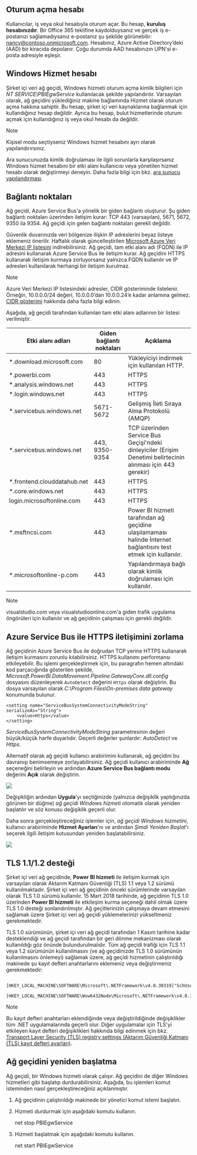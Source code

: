 ## <a name="sign-in-account"></a>Oturum açma hesabı

Kullanıcılar, iş veya okul hesabıyla oturum açar. Bu hesap, **kuruluş hesabınızdır**. Bir Office 365 teklifine kaydolduysanız ve gerçek iş e-postanızı sağlamadıysanız e-postanız şu şekilde görünebilir: nancy@contoso.onmicrosoft.com. Hesabınız, Azure Active Directory’deki (AAD) bir kiracıda depolanır. Çoğu durumda AAD hesabınızın UPN'si e-posta adresiyle eşleşir.

## <a name="windows-service-account"></a>Windows Hizmet hesabı

Şirket içi veri ağ geçidi, Windows hizmeti oturum açma kimlik bilgileri için *NT SERVICE\PBIEgwService* kullanılacak şekilde yapılandırılır. Varsayılan olarak, ağ geçidini yüklediğiniz makine bağlamında Hizmet olarak oturum açma hakkına sahiptir. Bu hesap, şirket içi veri kaynaklarına bağlanmak için kullandığınız hesap değildir. Ayrıca bu hesap, bulut hizmetlerinde oturum açmak için kullandığınız iş veya okul hesabı da değildir.

> [!NOTE]
> Kişisel modu seçtiyseniz Windows hizmet hesabını ayrı olarak yapılandırırsınız.

Ara sunucunuzda kimlik doğrulaması ile ilgili sorunlarla karşılaşırsanız Windows hizmet hesabını bir etki alanı kullanıcısı veya yönetilen hizmet hesabı olarak değiştirmeyi deneyin. Daha fazla bilgi için bkz. [ara sunucu yapılandırması](../service-gateway-proxy.md#changing-the-gateway-service-account-to-a-domain-user).

## <a name="ports"></a>Bağlantı noktaları

Ağ geçidi, Azure Service Bus'a yönelik bir giden bağlantı oluşturur. Şu giden bağlantı noktaları üzerinden iletişim kurar: TCP 443 (varsayılan), 5671, 5672, 9350 ila 9354.  Ağ geçidi için gelen bağlantı noktaları gerekli değildir.

Güvenlik duvarınızda veri bölgenize ilişkin IP adreslerini beyaz listeye eklemeniz önerilir. Haftalık olarak güncelleştirilen [Microsoft Azure Veri Merkezi IP listesini](https://www.microsoft.com/download/details.aspx?id=41653) indirebilirsiniz. Ağ geçidi, tam etki alanı adı (FQDN) ile IP adresini kullanarak Azure Service Bus ile iletişim kurar. Ağ geçidini HTTPS kullanarak iletişim kurmaya zorluyorsanız yalnızca FQDN kullanılır ve IP adresleri kullanılarak herhangi bir iletişim kurulmaz.

> [!NOTE]
> Azure Veri Merkezi IP listesindeki adresler, CIDR gösteriminde listelenir. Örneğin, 10.0.0.0/24 değeri, 10.0.0.0’dan 10.0.0.24’e kadar anlamına gelmez. [CIDR gösterimi](http://whatismyipaddress.com/cidr) hakkında daha fazla bilgi edinin.

Aşağıda, ağ geçidi tarafından kullanılan tam etki alanı adlarının bir listesi verilmiştir.

| Etki alanı adları | Giden bağlantı noktaları | Açıklama |
| --- | --- | --- |
| *.download.microsoft.com |80 |Yükleyiciyi indirmek için kullanılan HTTP. |
| *.powerbi.com |443 |HTTPS |
| *.analysis.windows.net |443 |HTTPS |
| *.login.windows.net |443 |HTTPS |
| *.servicebus.windows.net |5671-5672 |Gelişmiş İleti Sıraya Alma Protokolü (AMQP) |
| *.servicebus.windows.net |443, 9350-9354 |TCP üzerinden Service Bus Geçişi'ndeki dinleyiciler (Erişim Denetimi belirtecinin alınması için 443 gerekir) |
| *.frontend.clouddatahub.net |443 |HTTPS |
| *.core.windows.net |443 |HTTPS |
| login.microsoftonline.com |443 |HTTPS |
| *.msftncsi.com |443 |Power BI hizmeti tarafından ağ geçidine ulaşılamaması halinde İnternet bağlantısını test etmek için kullanılır. |
| *.microsoftonline-p.com |443 |Yapılandırmaya bağlı olarak kimlik doğrulaması için kullanılır. |

> [!NOTE]
> visualstudio.com veya visualstudioonline.com'a giden trafik uygulama öngörüleri için kullanılır ve ağ geçidinin çalışması için gerekli değildir.

## <a name="forcing-https-communication-with-azure-service-bus"></a>Azure Service Bus ile HTTPS iletişimini zorlama

Ağ geçidinin Azure Service Bus ile doğrudan TCP yerine HTTPS kullanarak iletişim kurmasını zorunlu kılabilirsiniz. HTTPS kullanımı performansı etkileyebilir. Bu işlemi gerçekleştirmek için, bu paragrafın hemen altındaki kod parçacığında gösterilen şekilde, *Microsoft.PowerBI.DataMovement.Pipeline.GatewayCore.dll.config* dosyasını düzenleyerek `AutoDetect` değerini `Https` olarak değiştirin. Bu dosya varsayılan olarak *C:\Program Files\On-premises data gateway* konumunda bulunur.

```
<setting name="ServiceBusSystemConnectivityModeString" serializeAs="String">
    <value>Https</value>
</setting>
```

*ServiceBusSystemConnectivityModeString* parametresinin değeri büyük/küçük harfe duyarlıdır. Geçerli değerler şunlardır: *AutoDetect* ve *Https*.

Alternatif olarak ağ geçidi kullanıcı arabirimini kullanarak, ağ geçidini bu davranışı benimsemeye zorlayabilirsiniz. Ağ geçidi kullanıcı arabiriminde **Ağ** seçeneğini belirleyin ve ardından **Azure Service Bus bağlantı modu** değerini **Açık** olarak değiştirin.

![](./media/gateway-onprem-accounts-ports-more/gw-onprem_01.png)

Değişikliğin ardından **Uygula**'yı seçtiğinizde (yalnızca değişiklik yaptığınızda görünen bir düğme) *ağ geçidi Windows hizmeti* otomatik olarak yeniden başlatılır ve söz konusu değişiklik geçerli olur.

Daha sonra gerçekleştireceğiniz işlemler için, *ağ geçidi Windows hizmetini*, kullanıcı arabiriminde **Hizmet Ayarları**'nı ve ardından *Şimdi Yeniden Başlat*'ı seçerek ilgili iletişim kutusundan yeniden başlatabilirsiniz.

![](./media/gateway-onprem-accounts-ports-more/gw-onprem_02.png)

## <a name="support-for-tls-1112"></a>TLS 1.1/1.2 desteği

Şirket içi veri ağ geçidinde, **Power BI hizmeti** ile iletişim kurmak için varsayılan olarak Aktarım Katmanı Güvenliği (TLS) 1.1 veya 1.2 sürümü kullanılmaktadır. Şirket içi veri ağ geçidinin önceki sürümlerinde varsayılan olarak TLS 1.0 sürümü kullanılır. 15 Mart 2018 tarihinde, ağ geçidinin TLS 1.0 üzerinden **Power BI hizmeti** ile etkileşim kurma seçeneği dahil olmak üzere TLS 1.0 desteği sonlandırılmıştır. Ağ geçitlerinizin çalışmaya devam etmesini sağlamak üzere Şirket içi veri ağ geçidi yüklemelerinizi yükseltmeniz gerekmektedir.

TLS 1.0 sürümünün, şirket içi veri ağ geçidi tarafından 1 Kasım tarihine kadar desteklendiği ve ağ geçidi tarafından bir geri dönme mekanizması olarak kullanıldığı göz önünde bulundurulmalıdır. Tüm ağ geçidi trafiği için TLS 1.1 veya 1.2 sürümünün kullanılmasını (ve ağ geçidinizde TLS 1.0 sürümünün kullanılmasını önlemeyi) sağlamak üzere, ağ geçidi hizmetinin çalıştırıldığı makinede şu kayıt defteri anahtarlarını eklemeniz veya değiştirmeniz gerekmektedir:

        [HKEY_LOCAL_MACHINE\SOFTWARE\Microsoft\.NETFramework\v4.0.30319]"SchUseStrongCrypto"=dword:00000001
        [HKEY_LOCAL_MACHINE\SOFTWARE\Wow6432Node\Microsoft\.NETFramework\v4.0.30319]"SchUseStrongCrypto"=dword:00000001

> [!NOTE]
> Bu kayıt defteri anahtarları eklendiğinde veya değiştirildiğinde değişiklikler tüm .NET uygulamalarında geçerli olur. Diğer uygulamalar için TLS'yi etkileyen kayıt defteri değişiklikleri hakkında bilgi edinmek için bkz. [Transport Layer Security (TLS) registry settings (Aktarım Güvenliği Katmanı (TLS) kayıt defteri ayarları)](https://docs.microsoft.com/windows-server/security/tls/tls-registry-settings).

## <a name="how-to-restart-the-gateway"></a>Ağ geçidini yeniden başlatma

Ağ geçidi, bir Windows hizmeti olarak çalışır. Ağ geçidini de diğer Windows hizmetleri gibi başlatıp durdurabilirsiniz. Aşağıda, bu işlemleri komut isteminden nasıl gerçekleştireceğiniz açıklanmıştır.

1. Ağ geçidinin çalıştırıldığı makinede bir yönetici komut istemi başlatın.
2. Hizmeti durdurmak için aşağıdaki komutu kullanın.
   
   net stop PBIEgwService
3. Hizmeti başlatmak için aşağıdaki komutu kullanın.
   
   net start PBIEgwService

